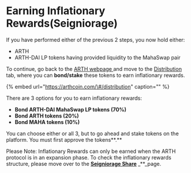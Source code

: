 # Earning Inflationary Rewards\(Seigniorage\)

If you have performed either of the previous 2 steps, you now hold either:

* ARTH   
* ARTH-DAI LP tokens having provided liquidity to the MahaSwap pair 

To continue, go back to the [ARTH webpage ](http://arthcoin.com/)and move to the [Distribution](https://arthcoin.com/#/distribution) tab, where you can **bond/stake** these tokens to earn inflationary rewards.

{% embed url="https://arthcoin.com/\#/distribution" caption="" %}

There are 3 options for you to earn inflationary rewards:

* **Bond ARTH-DAI MahaSwap LP tokens \(70%\)**
* **Bond ARTH tokens \(20%\)**
* **Bond MAHA tokens \(10%\)**

You can choose either or all 3, but to go ahead and stake tokens on the platform. You must first approve the tokens**.**

Please Note: Inflationary Rewards can only be earned when the ARTH protocol is in an expansion phase. To check the inflationary rewards structure, please move over to the [**Seigniorage Share**](../arth-201/expansion-mechanics/seiongrage-distribution.md) _\*\*_page.

